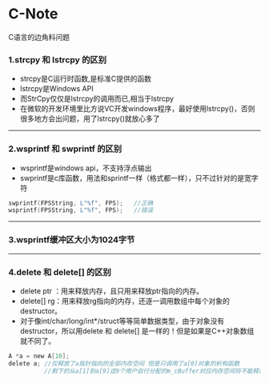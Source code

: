 # C-Note
C语言的边角料问题

### 1.strcpy 和 lstrcpy 的区别

- strcpy是C运行时函数,是标准C提供的函数
- lstrcpy是Windows API
- 而StrCpy仅仅是lstrcpy的调用而已,相当于lstrcpy
- 在微软的开发环境里比方说VC开发windows程序，最好使用lstrcpy()，否则很多地方会出问题，用了lstrcpy()就放心多了 
---
### 2.wsprintf 和 swprintf 的区别

- wsprintf是windows api，不支持浮点输出
- swprintf是c库函数，用法和sprintf一样（格式都一样），只不过针对的是宽字符
``` c++
swprintf(FPSString, L"%f", FPS);   //正确
wsprintf(FPSString, L"%f", FPS);   //错误
```
---
### 3.wsprintf缓冲区大小为1024字节
---
### 4.delete 和 delete[] 的区别
- delete ptr ：用来释放内存，且只用来释放ptr指向的内存。
- delete[] rg：用来释放rg指向的内存，还逐一调用数组中每个对象的destructor。
- 对于像int/char/long/int*/struct等等简单数据类型，由于对象没有destructor，所以用delete 和 delete[] 是一样的！但是如果是C++对象数组就不同了。
```C
A *a = new A[10];
delete a; //仅释放了a指针指向的全部内存空间 但是只调用了a[0]对象的析构函数 
          //剩下的从a[1]到a[9]这9个用户自行分配的m_cBuffer对应内存空间将不能释放 从而造成内存泄漏
```
